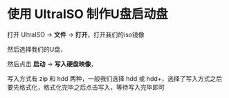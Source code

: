 
# 使用 UltraISO 制作U盘启动盘


打开 UltraISO -> **文件** -> **打开**，打开我们的iso镜像  

然后选择我们的U盘，  

然后点击 **启动** -> **写入硬盘映像**，  

写入方式有 zip 和 hdd 两种，一般我们选择 hdd 或 hdd+，选择了写入方式之后要先格式化，格式化完毕之后点击写入，等待写入完毕即可  